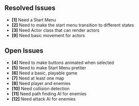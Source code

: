 ## Resolved Issues ##

- **[1]** Need a Start Menu
- **[2]** Need to make the start menu transition to different states
- **[3]** Need Actor class that can render actors
- **[9]** Need basic movement for actors

## Open Issues ##


- **[4]** Need to make buttons animated when selected
- **[5]** Need to make Start Menu prettier
- **[6]** Need a basic, playable game
- **[7]** Need at least one map
- **[8]** Need player and enemies
- **[10]** Need collision detection
- **[11]** Need path finding AI for enemies
- **[12]** Need attack AI for enemies